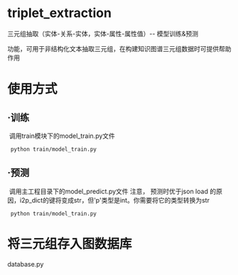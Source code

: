 # triplet_extraction

三元组抽取（实体-关系-实体，实体-属性-属性值）-- 模型训练&预测

功能，可用于非结构化文本抽取三元组，在构建知识图谱三元组数据时可提供帮助作用

# 使用方式
## ·训练

​    调用train模块下的model_train.py文件

```shell
 python train/model_train.py
```



## ·预测

​	调用主工程目录下的model_predict.py文件
注意， 预测时优于json load 的原因，i2p_dict的键将变成str，但'p'类型是int。你需要将它的类型转换为str

```shell
 python train/model_train.py
```

# 将三元组存入图数据库
database.py
